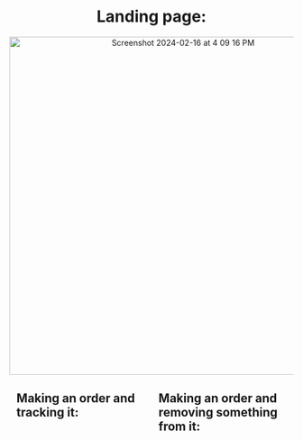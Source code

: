 <div align="center">
  <h1>Landing page:</h1>
  <img width="600" alt="Screenshot 2024-02-16 at 4 09 16 PM" src="https://github.com/siya-pathak/aria-food-ordering-chatbot/assets/98201597/b1f7de9b-58b4-4241-86c1-442b2f1f047e">
</div>

<div style="display: flex; justify-content: space-around;">
  <div style="width: 45%;">
    <h2>Making an order and tracking it:</h2>
    <!-- Content for the first container goes here -->
  </div>

  <div style="width: 45%;">
    <h2>Making an order and removing something from it:</h2>
    <!-- Content for the second container goes here -->
  </div>
</div>


